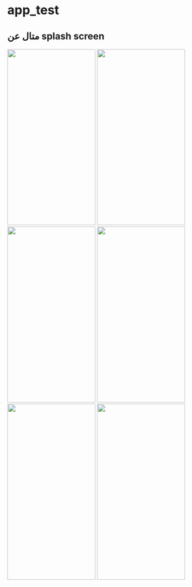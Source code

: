 # app_test
## متال عن splash screen
<img src="![photo_1_2023-08-18_22-44-52](https://github.com/alooosh92/app_test/assets/72915761/2b7f1752-e369-46e2-8e68-12587556fa4d)
" width="200" height="400" />
<img src="![photo_4_2023-08-18_22-44-52](https://github.com/alooosh92/app_test/assets/72915761/fc98d2b0-fd4f-48c0-ab2e-676c77e99b90)
" width="200" height="400" />
<img src="![photo_3_2023-08-18_22-44-52](https://github.com/alooosh92/app_test/assets/72915761/f512836d-fd63-4d9b-ba59-862451db5fc8)
" width="200" height="400" />
<img src="![photo_2_2023-08-18_22-44-52](https://github.com/alooosh92/app_test/assets/72915761/d95b618a-5476-40ba-8569-072404fc1628)
" width="200" height="400" />
<img src="![photo_6_2023-08-18_22-44-52](https://github.com/alooosh92/app_test/assets/72915761/2f9c31aa-18e3-4e88-92ee-c8a43793345f)
" width="200" height="400" />
<img src="![photo_5_2023-08-18_22-44-52](https://github.com/alooosh92/app_test/assets/72915761/ed1eeaaa-a3b4-4b13-83a9-2821302d5c49)
" width="200" height="400" />

